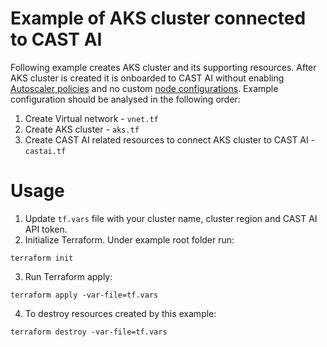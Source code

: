 # Example of AKS cluster connected to CAST AI
Following example creates AKS cluster and its supporting resources.
After AKS cluster is created it is onboarded to CAST AI without enabling [Autoscaler policies](https://docs.cast.ai/product-overview/console/autoscaler/#overview-of-autoscaler-policies) and no custom [node configurations](https://docs.cast.ai/guides/node-configuration/). 
Example configuration should be analysed in the following order:
1. Create Virtual network - `vnet.tf`
2. Create AKS cluster - `aks.tf`
3. Create CAST AI related resources to connect AKS cluster to CAST AI - `castai.tf`

# Usage
1. Update `tf.vars` file with your cluster name, cluster region and CAST AI API token.
2. Initialize Terraform. Under example root folder run:
```
terraform init
```
3. Run Terraform apply:
```
terraform apply -var-file=tf.vars 
```
4. To destroy resources created by this example:
```
terraform destroy -var-file=tf.vars 
```